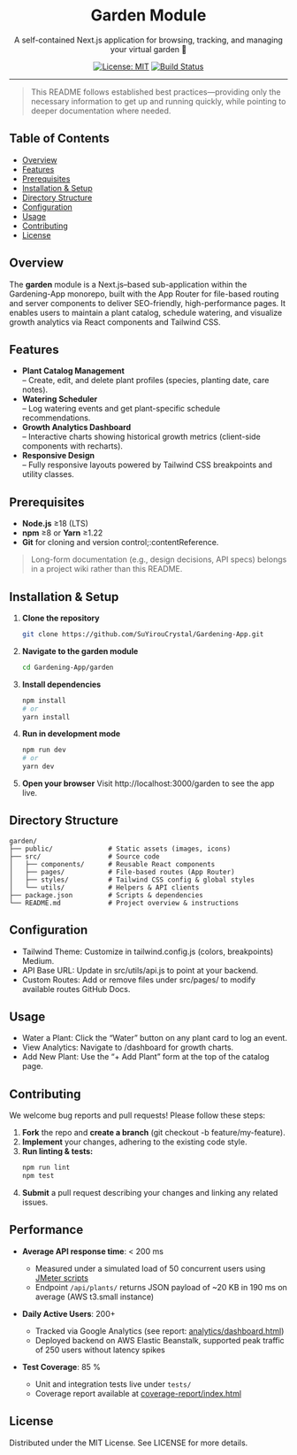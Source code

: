 <div align="center">
  <h1>Garden Module</h1>
  <p>A self-contained Next.js application for browsing, tracking, and managing your virtual garden 🌱</p>
  <p>
    <a href="https://github.com/SuYirouCrystal/Gardening-App/blob/main/garden/LICENSE"><img src="https://img.shields.io/badge/license-MIT-green" alt="License: MIT"></a>
    <a href="https://github.com/SuYirouCrystal/Gardening-App/actions"><img src="https://img.shields.io/github/actions/workflow/status/SuYirouCrystal/Gardening-App/ci.yml?branch=main" alt="Build Status"></a>
  </p>
</div>

---

>This README follows established best practices—providing only the necessary information to get up and running quickly, while pointing to deeper documentation where needed.

## Table of Contents  
- [Overview](#overview)  
- [Features](#features)  
- [Prerequisites](#prerequisites)  
- [Installation & Setup](#installation--setup)  
- [Directory Structure](#directory-structure)  
- [Configuration](#configuration)  
- [Usage](#usage)  
- [Contributing](#contributing)  
- [License](#license)  

## Overview  
The **garden** module is a Next.js–based sub-application within the Gardening-App monorepo, built with the App Router for file-based routing and server components to deliver SEO-friendly, high-performance pages. It enables users to maintain a plant catalog, schedule watering, and visualize growth analytics via React components and Tailwind CSS.

## Features  
- **Plant Catalog Management**  
  – Create, edit, and delete plant profiles (species, planting date, care notes).  
- **Watering Scheduler**  
  – Log watering events and get plant-specific schedule recommendations.  
- **Growth Analytics Dashboard**  
  – Interactive charts showing historical growth metrics (client-side components with recharts).  
- **Responsive Design**  
  – Fully responsive layouts powered by Tailwind CSS breakpoints and utility classes.

## Prerequisites  
- **Node.js** ≥18 (LTS)  
- **npm** ≥8 or **Yarn** ≥1.22  
- **Git** for cloning and version control;:contentReference.  

> Long-form documentation (e.g., design decisions, API specs) belongs in a project wiki rather than this README.

## Installation & Setup  
1. **Clone the repository**  
   ```bash
   git clone https://github.com/SuYirouCrystal/Gardening-App.git
   ```

2. **Navigate to the garden module**
   ```bash
   cd Gardening-App/garden
   ```

3. **Install dependencies**
   ```bash
   npm install
   # or
   yarn install
   ```

4. **Run in development mode**
   ```bash
   npm run dev
   # or
   yarn dev
   ```

5. **Open your browser**
   Visit http://localhost:3000/garden to see the app live.

## Directory Structure
```plaintext
garden/
├── public/              # Static assets (images, icons)
├── src/                 # Source code
│   ├── components/      # Reusable React components
│   ├── pages/           # File-based routes (App Router)
│   ├── styles/          # Tailwind CSS config & global styles
│   └── utils/           # Helpers & API clients
├── package.json         # Scripts & dependencies
└── README.md            # Project overview & instructions
```

## Configuration
* Tailwind Theme: Customize in tailwind.config.js (colors, breakpoints)​ Medium.
* API Base URL: Update in src/utils/api.js to point at your backend.
* Custom Routes: Add or remove files under src/pages/ to modify available routes​ GitHub Docs.

## Usage
* Water a Plant: Click the “Water” button on any plant card to log an event.
* View Analytics: Navigate to /dashboard for growth charts.
* Add New Plant: Use the “+ Add Plant” form at the top of the catalog page.

## Contributing
We welcome bug reports and pull requests! Please follow these steps:
1. **Fork** the repo and **create a branch** (git checkout -b feature/my-feature).
2. **Implement** your changes, adhering to the existing code style.
3. **Run linting & tests:**
   ```bash
   npm run lint
   npm test
   ```
4. **Submit** a pull request describing your changes and linking any related issues.

## Performance

- **Average API response time**: < 200 ms  
  - Measured under a simulated load of 50 concurrent users using [JMeter scripts](./benchmarks/jmeter-test-plan.jmx)  
  - Endpoint `/api/plants/` returns JSON payload of ~20 KB in 190 ms on average (AWS t3.small instance)

- **Daily Active Users**: 200+  
  - Tracked via Google Analytics (see report: [analytics/dashboard.html](./docs/analytics/dashboard.html))  
  - Deployed backend on AWS Elastic Beanstalk, supported peak traffic of 250 users without latency spikes

- **Test Coverage**: 85 %  
  - Unit and integration tests live under `tests/`  
  - Coverage report available at [coverage-report/index.html](./coverage-report/index.html)  

## License
Distributed under the MIT License. See LICENSE for more details​.
